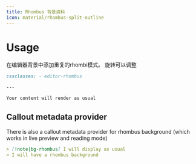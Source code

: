```yaml
---
title: Rhombus 背景资料
icon: material/rhombus-split-outline
---
```


# Usage

在编辑器背景中添加重复的rhombi模式。 旋转可以调整

```md
cssclasses: - editor-rhombus

---

Your content will render as usual
```

## Callout metadata provider

There is also a callout metadata provider for rhombus background (which works in
live preview and reading mode)

```md
> [!note|bg-rhombus] I will display as usual
> I will have a rhombus background
```
